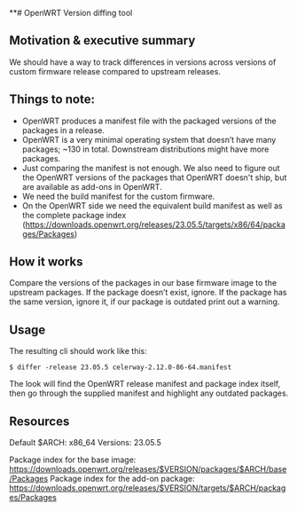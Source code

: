 **# OpenWRT Version diffing tool

## Motivation & executive summary

We should have a way to track differences in versions across versions of custom firmware release compared to upstream
releases.

## Things to note:

* OpenWRT produces a manifest file with the packaged versions of the packages in a release.
* OpenWRT is a very minimal operating system that doesn’t have many packages; ~130 in total. Downstream distributions
  might have more packages.
* Just comparing the manifest is not enough. We also need to figure out the OpenWRT versions of the packages that
  OpenWRT doesn't ship, but are available as add-ons in OpenWRT.
* We need the build manifest for the custom firmware.
* On the OpenWRT side we need the equivalent build manifest as well as the complete package
  index (https://downloads.openwrt.org/releases/23.05.5/targets/x86/64/packages/Packages)

## How it works

Compare the versions of the packages in our base firmware image to the upstream packages. If the package doesn’t exist,
ignore. If the package has the same version, ignore it, if our package is outdated print out a warning.

## Usage

The resulting cli should work like this:

```shell
$ differ -release 23.05.5 celerway-2.12.0-86-64.manifest
```

The look will find the OpenWRT release manifest and package index itself, then go through the supplied manifest and
highlight any outdated packages.



## Resources

Default $ARCH: x86_64
Versions: 23.05.5

Package index for the base image: https://downloads.openwrt.org/releases/$VERSION/packages/$ARCH/base/Packages
Package index for the add-on package: https://downloads.openwrt.org/releases/$VERSION/targets/$ARCH/packages/Packages
